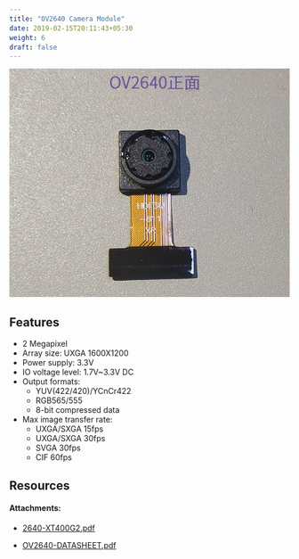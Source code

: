 ```yaml
---
title: "OV2640 Camera Module"
date: 2019-02-15T20:11:43+05:30
weight: 6
draft: false
---
```


![ov2640](./images/ov2640.jpg "OV2640 module")

## Features

+ 2 Megapixel
+ Array size: UXGA 1600X1200
+ Power supply: 3.3V
+ IO voltage level: 1.7V~3.3V DC
+ Output formats:
    - YUV(422/420)/YCnCr422
    - RGB565/555
    - 8-bit compressed data
+ Max image transfer rate:
    - UXGA/SXGA 15fps
    - UXGA/SXGA 30fps
    - SVGA 30fps
    - CIF 60fps

## Resources

#### Attachments:
+ [2640-XT400G2.pdf](https://github.com/kprasadvnsi/tang-doc/releases/download/1.0.0/2640-XT400G2.pdf)

+ [OV2640-DATASHEET.pdf](https://github.com/kprasadvnsi/tang-doc/releases/download/1.0.0/OV2640-DATASHEET.pdf)